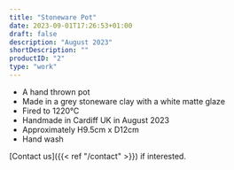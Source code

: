 ```yaml
---
title: "Stoneware Pot"
date: 2023-09-01T17:26:53+01:00
draft: false
description: "August 2023"
shortDescription: ""
productID: "2"
type: "work"
---
```


- A hand thrown pot
- Made in a grey stoneware clay with a white matte glaze
- Fired to 1220&deg;C
- Handmade in Cardiff UK in August 2023
- Approximately H9.5cm x D12cm
- Hand wash

[Contact us]({{< ref "/contact" >}}) if interested.